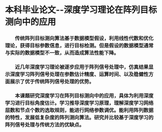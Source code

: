 # 本科毕业论文--深度学习理论在阵列目标测向中的应用

### &emsp;&emsp;传统阵列目标测向算法基于数据模型假设，利用线性代数和优化理论，获得目标参数信息，进行目标检测。但是假设的数据模型通常与实际的数据模型不一致，从而造成算法性能下降。
### &emsp;&emsp;近几年深度学习理论被逐步应用于阵列信号处理中，仿真结果显示深度学习阵列信号处理在参数估计精度、运算时间、以及稳健性方面展示了优于传统阵列信号处理的优势。
### &emsp;&emsp;本课题研究深度学习在阵列目标测向中的应用，具体为利用深度学习进行目标角度估计。学习推导深度学习原理，理解深度学习网络层数和节点个数的选取规则，能进行网络参数调优。能利用阵列数据的特性，发展低复杂度的阵列测向算法。研究并比较基于深度学习的阵列信号处理与传统方法的优缺点。

